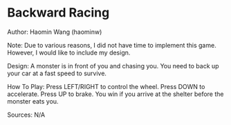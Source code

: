 # Backward Racing

Author: Haomin Wang (haominw)

Note: Due to various reasons, I did not have time to implement this game. However, I would like to include my design.

Design: A monster is in front of you and chasing you. You need to back up your car at a fast speed to survive.

How To Play:
Press LEFT/RIGHT to control the wheel.
Press DOWN to accelerate. Press UP to brake.
You win if you arrive at the shelter before the monster eats you.

Sources:
N/A
